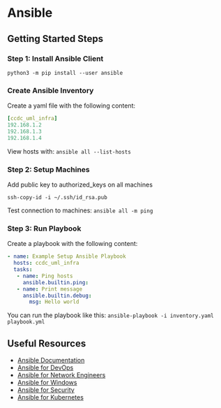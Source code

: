 # Ansible # 

## Getting Started Steps ## 

### Step 1: Install Ansible Client ### 

```python3 -m pip install --user ansible```

### Create Ansible Inventory ### 

Create a yaml file with the following content:

```yaml 
[ccdc_uml_infra]
192.168.1.2
192.168.1.3
192.168.1.4
```


View hosts with: 
``` ansible all --list-hosts ```

### Step 2: Setup Machines ###

Add public key to authorized_keys on all machines

```ssh-copy-id -i ~/.ssh/id_rsa.pub```


Test connection to machines: 
``` ansible all -m ping ```

### Step 3: Run Playbook ###

Create a playbook with the following content: 

```yaml
- name: Example Setup Ansible Playbook
  hosts: ccdc_uml_infra
  tasks:
   - name: Ping hosts
     ansible.builtin.ping:
   - name: Print message
     ansible.builtin.debug:
       msg: Hello world
``` 

You can run the playbook like this:
``` ansible-playbook -i inventory.yaml playbook.yml ```

## Useful Resources ## 

* [Ansible Documentation](https://docs.ansible.com/ansible/latest/index.html)
* [Ansible for DevOps](https://www.ansiblefordevops.com/)
* [Ansible for Network Engineers](https://www.ansible.com/resources/ebooks/ansible-for-network-engineers)
* [Ansible for Windows](https://www.ansible.com/resources/ebooks/ansible-for-windows)
* [Ansible for Security](https://www.ansible.com/resources/ebooks/ansible-for-security)
* [Ansible for Kubernetes](https://www.ansible.com/resources/ebooks/ansible-for-kubernetes)
